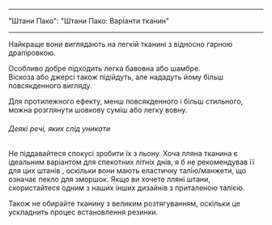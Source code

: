 - - -
"Штани Пако": "Штани Пако: Варіанти тканин"
- - -

Найкраще вони виглядають на легкій тканині з відносно гарною драпіровкою.

Особливо добре підходить легка бавовна або шамбре.  
Віскоза або джерсі також підійдуть, але нададуть йому більш повсякденного вигляду.

Для протилежного ефекту, менш повсякденного і більш стильного, можна розглянути шовкову суміш або легку вовну.

<Tip>

###### Деякі речі, яких слід уникати

Не піддавайтеся спокусі зробити їх з льону.
Хоча лляна тканина є ідеальним варіантом для спекотних літніх днів, я б не рекомендував її для цих штанів
, оскільки вони мають еластичну талію/манжети, що означає пекло для зморшок.
Якщо ви хочете лляні штани, скористайтеся одним з наших інших дизайнів з приталеною талією.

Також не обирайте тканину з великим розтягуванням, оскільки це ускладнить процес встановлення резинки.

</Tip>
